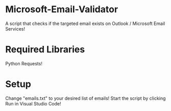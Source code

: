 # Microsoft-Email-Validator

A script that checks if the targeted email exists on Outlook / Microsoft Email Services!

# Required Libraries 

Python Requests!

# Setup

Change "emails.txt" to your desired list of emails!
Start the script by clicking Run in Visual Studio Code!
